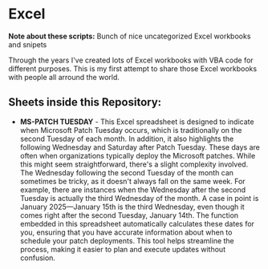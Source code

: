 # Excel
**Note about these scripts:**
Bunch of nice uncategorized Excel workbooks and snipets

Through the years I've created lots of Excel workbooks
with VBA code for different purposes. This is my first attempt to share
those Excel workbooks with people all arround the world.

## Sheets inside this Repository:
- **MS-PATCH TUESDAY** - This Excel spreadsheet is designed to indicate when Microsoft Patch Tuesday occurs, which is traditionally on the second Tuesday of each month. In addition, it also highlights the following Wednesday and Saturday after Patch Tuesday. These days are often when organizations typically deploy the Microsoft patches. While this might seem straightforward, there's a slight complexity involved. The Wednesday following the second Tuesday of the month can sometimes be tricky, as it doesn't always fall on the same week. For example, there are instances when the Wednesday after the second Tuesday is actually the third Wednesday of the month. A case in point is January 2025—January 15th is the third Wednesday, even though it comes right after the second Tuesday, January 14th. The function embedded in this spreadsheet automatically calculates these dates for you, ensuring that you have accurate information about when to schedule your patch deployments. This tool helps streamline the process, making it easier to plan and execute updates without confusion.


